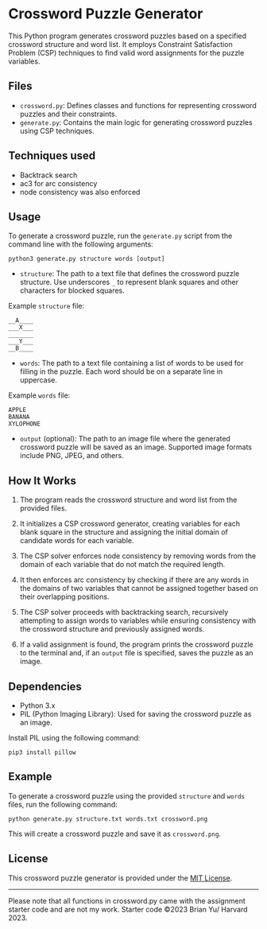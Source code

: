 # Crossword Puzzle Generator

This Python program generates crossword puzzles based on a specified crossword structure and word list. It employs Constraint Satisfaction Problem (CSP) techniques to find valid word assignments for the puzzle variables.

## Files

- `crossword.py`: Defines classes and functions for representing crossword puzzles and their constraints.
- `generate.py`: Contains the main logic for generating crossword puzzles using CSP techniques.

## Techniques used
- Backtrack search
- ac3 for arc consistency
- node consistency was also enforced

## Usage

To generate a crossword puzzle, run the `generate.py` script from the command line with the following arguments:

```shell
python3 generate.py structure words [output]
```

- `structure`: The path to a text file that defines the crossword puzzle structure. Use underscores `_` to represent blank squares and other characters for blocked squares.

Example `structure` file:
```
__A____
___X___
_______
___Y___
__B____
```

- `words`: The path to a text file containing a list of words to be used for filling in the puzzle. Each word should be on a separate line in uppercase.

Example `words` file:
```
APPLE
BANANA
XYLOPHONE
```

- `output` (optional): The path to an image file where the generated crossword puzzle will be saved as an image. Supported image formats include PNG, JPEG, and others.

## How It Works

1. The program reads the crossword structure and word list from the provided files.

2. It initializes a CSP crossword generator, creating variables for each blank square in the structure and assigning the initial domain of candidate words for each variable.

3. The CSP solver enforces node consistency by removing words from the domain of each variable that do not match the required length.

4. It then enforces arc consistency by checking if there are any words in the domains of two variables that cannot be assigned together based on their overlapping positions.

5. The CSP solver proceeds with backtracking search, recursively attempting to assign words to variables while ensuring consistency with the crossword structure and previously assigned words.

6. If a valid assignment is found, the program prints the crossword puzzle to the terminal and, if an `output` file is specified, saves the puzzle as an image.

## Dependencies

- Python 3.x
- PIL (Python Imaging Library): Used for saving the crossword puzzle as an image.

Install PIL using the following command:

```shell
pip3 install pillow
```

## Example

To generate a crossword puzzle using the provided `structure` and `words` files, run the following command:

```shell
python generate.py structure.txt words.txt crossword.png
```

This will create a crossword puzzle and save it as `crossword.png`.

## License

This crossword puzzle generator is provided under the [MIT License](LICENSE).

---

Please note that all functions in crossword.py came with the assignment starter code and are not my work. Starter code ©2023 Brian Yu/ Harvard 2023.
